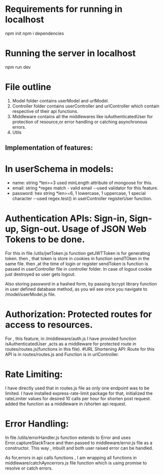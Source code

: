 
# Requirements for running in localhost
npm init
npm i dependencies

# Running the server in localhost
npm run dev

# File outline
 1. Model folder contains userModel and urlModel.
 2. Controller folder contains userController and urlController which contain respective of their api functions.
 3. Middleware contains all the middlewares like isAuthenticatedUser for protection of resource,or error handling or catching asynchronous errors.
 4. Utils

## Implementation of features:

# In userSchema in models:
  - name: string *len>=3 used minLength attribute of mongoose for this.
  - email: string *regex match - valid email  --used validator for this feature.
  - password: hex string *len>=6, 1 lowercase, 1 uppercase, 1 special character --used regex.test() in userController registerUser function.

# Authentication APIs: Sign-in, Sign-up, Sign-out. Usage of JSON Web Tokens to be done.
 For this in file /utils/jwtToken.js function getJWTToken is for generating token.
 then , that token is store in cookies in function sendTOken in the same file.
 then ,at the time of login or register sendToken is function is passed in userController file in controller folder.
 In case of logout cookie just destroyed so user gets logout.
 
 Also storing password in a hashed form, by passing bcrypt library function in user defined database method,
 as you wil see once you navigate to /model/userModel.js file.
 
 
# Authorization: Protected routes for access to resources.
  For , this feature, in /middleware/auth.js I have provided function isAuthenticatedUser ,acts as a middleware for protected route in routes/routes.js(functions in this file). 
#URL Shortening API:
  Route for this API is in routes/routes.js
  and Function is in urlController.
  
# Rate Limiting:
 I have directly used that in routes.js file as only one endpoint was to be limited.
 I have installed express-rate-limit package for that, 
 initialized the rateLimiter values for desired 10 calls per hour for shorten post request.
 added the function as a middleware in /shorten api request.
 
# Error Handling:
  In file /utils/errorHandler.js function extends to Error and uses Error.captureStackTrace and then passed to middleware/error.js file as a constructor.
  This way , inbuilt and both user raised error can be handled.

  As for,errors in api calls functions , I am wrapping all functions in middleware/catchAyncerrors.js file function which is using promise to resolve or catch errors. 
